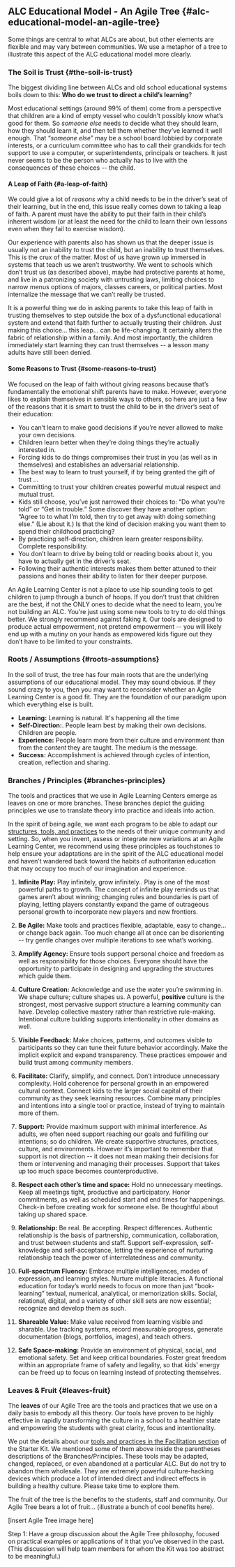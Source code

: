 ## ALC Educational Model - An Agile Tree {#alc-educational-model-an-agile-tree}

Some things are central to what ALCs are about, but other elements are flexible and may vary between communities. We use a metaphor of a tree to illustrate this aspect of the ALC educational model more clearly.

### The Soil is Trust {#the-soil-is-trust}

The biggest dividing line between ALCs and old school educational systems boils down to this: **Who do we trust to direct a child’s learning**?

Most educational settings (around 99% of them) come from a perspective that children are a kind of empty vessel who couldn’t possibly know what’s good for them. So _someone else_ needs to decide what they should learn, how they should learn it, and then tell them whether they’ve learned it well enough. That “_someone else_” may be a school board lobbied by corporate interests, or a curriculum committee who has to call their grandkids for tech support to use a computer, or superintendents, principals or teachers. It just never seems to be the person who actually has to live with the consequences of these choices -- the child.

#### A Leap of Faith {#a-leap-of-faith}

We could give a lot of _reasons_ why a child needs to be in the driver’s seat of their learning, but in the end, this issue really comes down to taking a leap of faith. A parent must have the ability to put their faith in their child’s inherent wisdom (or at least the need for the child to learn their own lessons even when they fail to exercise wisdom).

Our experience with parents also has shown us that the deeper issue is usually not an inability to trust the child, but an inability to trust themselves. This is the crux of the matter. Most of us have grown up immersed in systems that teach us we aren’t trustworthy. We went to schools which don’t trust us (as described above), maybe had protective parents at home, and live in a patronizing society with untrusting laws, limiting choices to narrow menus options of majors, classes careers, or political parties. Most internalize the message that we can’t really be trusted.

It is a powerful thing we do in asking parents to take this leap of faith in trusting themselves to step outside the box of a dysfunctional educational system and extend that faith further to actually trusting their children. Just making this choice… this leap… can be life-changing. It certainly alters the fabric of relationship within a family. And most importantly, the children immediately start learning they can trust themselves -- a lesson many adults have still been denied.

#### Some Reasons to Trust {#some-reasons-to-trust}

We focused on the leap of faith without giving reasons because that’s fundamentally the emotional shift parents have to make. However, everyone likes to explain themselves in sensible ways to others, so here are just a few of the reasons that it is smart to trust the child to be in the driver’s seat of their education:

*   You can’t learn to make good decisions if you’re never allowed to make your own decisions.
*   Children learn better when they’re doing things they’re actually interested in.
*   Forcing kids to do things compromises their trust in you (as well as in themselves) and establishes an adversarial relationship.
*   The best way to learn to trust yourself, if by being granted the gift of trust …
*   Committing to trust your children creates powerful mutual respect and mutual trust.
*   Kids still choose, you’ve just narrowed their choices to: “Do what you’re told” or “Get in trouble.” Some discover they have another option: “Agree to to what I’m told, then try to get away with doing something else.” (Lie about it.) Is that the kind of decision making you want them to spend their childhood practicing?
*   By practicing self-direction, children learn greater responsibility. Complete responsibility.
*   You don’t learn to drive by being told or reading books about it, you have to actually get in the driver’s seat.
*   Following their authentic interests makes them better attuned to their passions and hones their ability to listen for their deeper purpose.

An Agile Learning Center is not a place to use hip sounding tools to get children to jump through a bunch of hoops. If you don’t trust that children are the best, if not the ONLY ones to decide what the need to learn, you’re not building an ALC. You’re just using some new tools to try to do old things better. We strongly recommend against faking it. Our tools are designed to produce actual empowerment, not pretend empowerment -- you will likely end up with a mutiny on your hands as empowered kids figure out they don’t have to be limited to your constraints.

### Roots / Assumptions {#roots-assumptions}

In the soil of trust, the tree has four main roots that are the underlying assumptions of our educational model. They may sound obvious. If they sound crazy to you, then you may want to reconsider whether an Agile Learning Center is a good fit. They are the foundation of our paradigm upon which everything else is built.

*   **Learning:** Learning is natural. It's happening all the time
*   **Self-Direction:**. People learn best by making their own decisions. Children are people.
*   **Experience:** People learn more from their culture and environment than from the _content_ they are taught. The medium is the message.
*   **Success:** Accomplishment is achieved through cycles of intention, creation, reflection and sharing.

### Branches / Principles {#branches-principles}

The tools and practices that we use in Agile Learning Centers emerge as leaves on one or more branches. These branches depict the guiding principles we use to translate theory into practice and ideals into action.

In the spirit of being agile, we want each program to be able to adapt our [structures, tools, and practices](../facilitation_&_daily_operation/operational_framework.md) to the needs of their unique community and setting. So, when you invent, assess or integrate new variations at an Agile Learning Center, we recommend using these principles as touchstones to help ensure your adaptations are in the spirit of the ALC educational model and haven’t wandered back toward the habits of authoritarian education that may occupy too much of our imagination and experience.

1.  **Infinite Play:** Play infinitely, grow infinitely.. Play is one of the most powerful paths to growth. The concept of infinite play reminds us that games aren’t about winning; changing rules and boundaries is part of playing, letting players constantly expand the game of outrageous personal growth to incorporate new players and new frontiers.

1.  **Be Agile:** Make tools and practices flexible, adaptable, easy to change… or change back again. Too much change all at once can be disorienting -- try gentle changes over multiple iterations to see what’s working.

1.  **Amplify Agency:** Ensure tools support personal choice and freedom as well as responsibility for those choices. Everyone should have the opportunity to participate in designing and upgrading the structures which guide them.

1.  **Culture Creation:** Acknowledge and use the water you’re swimming in. We shape culture; culture shapes us. A powerful, **positive** culture is the strongest, most pervasive support structure a learning community can have. Develop collective mastery rather than restrictive rule-making. Intentional culture building supports intentionality in other domains as well.

1.  **Visible Feedback:** Make choices, patterns, and outcomes visible to participants so they can tune their future behavior accordingly. Make the implicit explicit and expand transparency. These practices empower and build trust among community members.

1.  **Facilitate:** Clarify, simplify, and connect. Don’t introduce unnecessary complexity. Hold coherence for personal growth in an empowered cultural context. Connect kids to the larger social capital of their community as they seek learning resources. Combine many principles and intentions into a single tool or practice, instead of trying to maintain more of them.

1.  **Support:** Provide maximum support with minimal interference. As adults, we often need support reaching our goals and fulfilling our intentions; so do children. We create supportive structures, practices, culture, and environments. However it’s important to remember that support is not direction -- it does not mean making their decisions for them or intervening and managing their processes. Support that takes up too much space becomes counterproductive.

1.  **Respect each other’s time and space:** Hold no unnecessary meetings. Keep all meetings tight, productive and participatory. Honor commitments, as well as scheduled start and end times for happenings. Check-in before creating work for someone else. Be thoughtful about taking up shared space.

1.  **Relationship:** Be real. Be accepting. Respect differences. Authentic relationship is the basis of partnership, communication, collaboration, and trust between students and staff. Support self-expression, self-knowledge and self-acceptance, letting the experience of nurturing relationship teach the power of interrelatedness and community.

1.  **Full-spectrum Fluency:** Embrace multiple intelligences, modes of expression, and learning styles. Nurture multiple literacies. A functional education for today’s world needs to focus on more than just “book-learning” textual, numerical, analytical, or memorization skills. Social, relational, digital, and a variety of other skill sets are now essential; recognize and develop them as such.

1.  **Shareable Value:** Make value received from learning visible and sharable. Use tracking systems, record measurable progress, generate documentation (blogs, portfolios, images), and teach others.

1.  **Safe Space-making:** Provide an environment of physical, social, and emotional safety. Set and keep critical boundaries. Foster great freedom within an appropriate frame of safety and legality, so that kids’ energy can be freed up to focus on learning instead of protecting themselves.

### Leaves & Fruit {#leaves-fruit}

The **leaves** of our Agile Tree are the tools and practices that we use on a daily basis to embody all this theory. Our tools have proven to be highly effective in rapidly transforming the culture in a school to a healthier state and empowering the students with great clarity, focus and intentionality.

We put the details about our [tools and practices in the Facilitation section](../facilitation_&_daily_operation/being_an_agile_learning_facilitator_alf.md#tools-practices-structures) of the Starter Kit. We mentioned some of them above inside the parentheses descriptions of the Branches/Principles. These tools may be adapted, changed, replaced, or even abandoned at a particular ALC. But do not try to abandon them wholesale. They are extremely powerful culture-hacking devices which produce a lot of intended direct and indirect effects in building a healthy culture. Please take time to explore them.

The fruit of the tree is the benefits to the students, staff and community. Our Agile Tree bears a lot of fruit… (illustrate a bunch of cool benefits here).

[insert Agile Tree image here]

Step 1: Have a group discussion about the Agile Tree philosophy, focused on practical examples or applications of it that you’ve observed in the past.  (This discussion will help team members for whom the Kit was too abstract to be meaningful.)